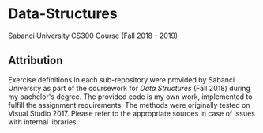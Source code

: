 # Data-Structures

Sabanci University CS300 Course (Fall 2018 - 2019)

## Attribution

Exercise definitions in each sub-repository were provided by Sabanci University as part of the coursework for _Data Structures_ (Fall 2018) during my bachelor's degree. The provided code is my own work, implemented to fulfill the assignment requirements. The methods were originally tested on Visual Studio 2017. Please refer to the appropriate sources in case of issues with internal libraries.

